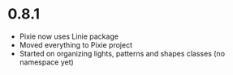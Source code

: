 # 0.8.1
* Pixie now uses Linie package
* Moved everything to Pixie project
* Started on organizing lights, patterns and shapes classes (no namespace yet)
